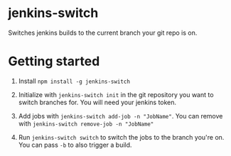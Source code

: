 # jenkins-switch
Switches jenkins builds to the current branch your git repo is on.

# Getting started

1. Install `npm install -g jenkins-switch`

1. Initialize with `jenkins-switch init` in the git repository you want to switch branches for. You will need your jenkins token.

1. Add jobs with `jenkins-switch add-job -n "JobName"`. You can remove with `jenkins-switch remove-job -n "JobName"`

1. Run `jenkins-switch switch` to switch the jobs to the branch you're on. You can pass `-b` to also trigger a build.